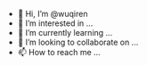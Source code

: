 - 👋 Hi, I’m @wuqiren
- 👀 I’m interested in ...
- 🌱 I’m currently learning ...
- 💞️ I’m looking to collaborate on ...
- 📫 How to reach me ...

<!---
wuqiren/wuqiren is a ✨ special ✨ repository because its `README.md` (this file) appears on your GitHub profile.
You can click the Preview link to take a look at your changes.
--->
